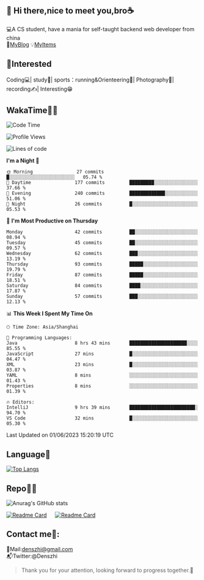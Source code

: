 👋 Hi there,nice to meet you,bro☕
---
💻A CS student, have a mania for self-taught backend web developer from china   
👣[MyBlog](https://github.com/HealUP/MyBlog)
💡[MyItems](https://healup.github.io/)

 <!-- waka-box start -->
 <!-- waka-box end -->
 
🧲**Interested**
--
Coding💻| study📖| sports：running&Orienteering🏃‍| Photography📸| recording✍️| Interesting😁

WakaTime👨‍💻
---
<!--START_SECTION:waka-->
![Code Time](http://img.shields.io/badge/Code%20Time-145%20hrs%2040%20mins-blue)

![Profile Views](http://img.shields.io/badge/Profile%20Views-9-blue)

![Lines of code](https://img.shields.io/badge/From%20Hello%20World%20I%27ve%20Written-162.2%20thousand%20lines%20of%20code-blue)

**I'm a Night 🦉** 

```text
🌞 Morning                27 commits          █░░░░░░░░░░░░░░░░░░░░░░░░   05.74 % 
🌆 Daytime                177 commits         █████████░░░░░░░░░░░░░░░░   37.66 % 
🌃 Evening                240 commits         █████████████░░░░░░░░░░░░   51.06 % 
🌙 Night                  26 commits          █░░░░░░░░░░░░░░░░░░░░░░░░   05.53 % 
```
📅 **I'm Most Productive on Thursday** 

```text
Monday                   42 commits          ██░░░░░░░░░░░░░░░░░░░░░░░   08.94 % 
Tuesday                  45 commits          ██░░░░░░░░░░░░░░░░░░░░░░░   09.57 % 
Wednesday                62 commits          ███░░░░░░░░░░░░░░░░░░░░░░   13.19 % 
Thursday                 93 commits          █████░░░░░░░░░░░░░░░░░░░░   19.79 % 
Friday                   87 commits          █████░░░░░░░░░░░░░░░░░░░░   18.51 % 
Saturday                 84 commits          ████░░░░░░░░░░░░░░░░░░░░░   17.87 % 
Sunday                   57 commits          ███░░░░░░░░░░░░░░░░░░░░░░   12.13 % 
```


📊 **This Week I Spent My Time On** 

```text
🕑︎ Time Zone: Asia/Shanghai

💬 Programming Languages: 
Java                     8 hrs 43 mins       █████████████████████░░░░   85.55 % 
JavaScript               27 mins             █░░░░░░░░░░░░░░░░░░░░░░░░   04.47 % 
XML                      23 mins             █░░░░░░░░░░░░░░░░░░░░░░░░   03.87 % 
YAML                     8 mins              ░░░░░░░░░░░░░░░░░░░░░░░░░   01.43 % 
Properties               8 mins              ░░░░░░░░░░░░░░░░░░░░░░░░░   01.39 % 

🔥 Editors: 
IntelliJ                 9 hrs 39 mins       ████████████████████████░   94.70 % 
VS Code                  32 mins             █░░░░░░░░░░░░░░░░░░░░░░░░   05.30 % 
```


 Last Updated on 01/06/2023 15:20:19 UTC
<!--END_SECTION:waka-->

Language🚀
---
[![Top Langs](https://github-readme-stats.vercel.app/api/top-langs/?username=HealUP&layout=compact&hide_border=true)](https://github.com/HealUP)

Repo🧑‍💻
---
![Anurag's GitHub stats](https://github-readme-stats.vercel.app/api?username=HealUP&count_private=true&show_icons=true&theme=gruvbox&hide_border=true) 

[![Readme Card](https://github-readme-stats.vercel.app/api/pin/?username=HealUP&repo=InternetEy&theme=transparent)](https://github.com/HealUP/InternetEy) &emsp;
[![Readme Card](https://github-readme-stats.vercel.app/api/pin/?username=HealUP&repo=CampusExperience&theme=transparent)](https://github.com/HealUP/CampusExperience)


Contact me📱:
---
📮Mail:denszhi@gmail.com  
📬Twitter:@Denszhi  

> Thank you for your attention, looking forward to progress together.🎉
